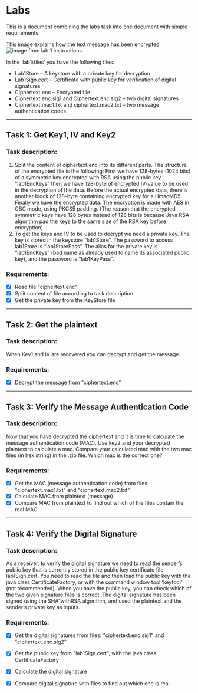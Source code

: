 # Labs
This is a document combining the labs task into one document 
with simple requirements

This image explains how the
text message has been encrypted
![image from lab 1 instructions](C:\Users\tv-dr\IdeaProjects\data_security_lab\src\doc\img\lab1_figure1.png)


In the ‘lab1\files’ you have the following files:
- Lab1Store – A keystore with a private key for decryption
- Lab1Sign.cert – Certificate with public key for verification of digital signatures
- Ciphertext.enc – Encrypted file
- Ciphertext.enc.sig1 and Ciphertext.enc.sig2 – two digital signatures
- Ciphertext.mac1.txt and ciphertext.mac2.txt – two message authentication codes

---
## Task 1: Get Key1, IV and Key2

### Task description:

1. Split the content of ciphertext.enc into its different parts. The structure of the
   encrypted file is the following: First we have 128-bytes (1024 bits) of a symmetric key
   encrypted with RSA using the public key “lab1EncKeys” then we have 128-byte of
   encrypted IV-value to be used in the decryption of the data. Before the actual
   encrypted data, there is another block of 128-byte containing encrypted key for a
   HmacMD5. Finally we have the encrypted data. The encryption is made with AES in
   CBC mode, using PKCS5 padding.
   (The reason that the encrypted symmetric keys have 128 bytes instead of 128 bits is
   because Java RSA algorithm pad the keys to the same size of the RSA key before
   encryption)
2. To get the keys and IV to be used to decrypt we need a private key. The key is stored
   in the keystore “lab1Store”. The password to access lab1Store is “lab1StorePass”. The
   alias for the private key is “lab1EncKeys” (bad name as already used to name its
   associated public key), and the password is “lab1KeyPass”.

### Requirements:

- [x] Read file "ciphertext.enc"
- [x] Split content of file according to task description
- [x] Get the private key from the KeyStore file

---

## Task 2: Get the plaintext

### Task description:

When Key1 and IV are recovered you can decrypt and get the message.

### Requirements:

- [x] Decrypt the message from "ciphertext.enc"

---

## Task 3: Verify the Message Authentication Code

### Task description:

Now that you have decrypted the ciphertext and it is time to calculate the message
authentication code (MAC). Use key2 and your decrypted plaintext to calculate a mac.
Compare your calculated mac with the two mac files (in hex string) in the .zip file. Which mac
is the correct one?

### Requirements:

- [x] Get the MAC (message authentication code) from files: "ciphertext.mac1.txt" and "ciphertext.mac2.txt"
- [x] Calculate MAC from plaintext (message) 
- [x] Compare MAC from plaintext to find out which of the files contain the real MAC

---

## Task 4: Verify the Digital Signature

### Task description:

As a receiver, to verify the digital signature we need to read the sender’s public key that is
currently stored in the public key certificate file lab1Sign.cert. You need to read the file and
then load the public key with the java class CertificateFactory, or with the command window
tool ‘keytool’ (not recommended). When you have the public key, you can check which of
the two given signature files is correct.
The digital signature has been signed using the SHA1withRSA algorithm, and used the
plaintext and the sender’s private key as inputs.

### Requirements:

- [x] Get the digital signatures from files: "ciphertext.enc.sig1" and "ciphertext.enc.sig2"
- [x] Get the public key from "lab1Sign.cert", with the java class CertificateFactory
- [x] Calculate the digital signature
- [x] Compare digital signature with files to find out which one is real
















